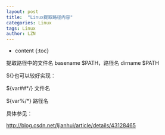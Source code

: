 ```yaml
---
layout: post
title:  "Linux提取路径内容" 
categories: Linux
tags: Linux
author: LZN
---
```


* content
{:toc}

提取路径中的文件名 basename $PATH，路径名 dirname $PATH

${}也可以较好实现：<span id="transmark" style="display: none; width: 0px; height: 0px;"></span>

${var##*/} 文件名

${var%/*} 路径名

具体参见：

http://blog.csdn.net/ljianhui/article/details/43128465